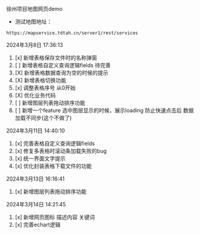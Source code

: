 徐州项目地图网页demo

- 测试地图地址：
```
https://mapservice.tdtah.cn/server1/rest/services
```


2024年3月8日 17:36:13
1. [x] 新增表格保存文件时的名称弹窗
2. [ ] 新增表格自定义查询逻辑fields  待完善
3. [X] 新增表格数据查询为空的时候的提示
4. [X] 新增表格切换功能
5. [x] 调整表格序号 从0开始
6. [X] 优化业务代码
7. [ ] 新增图层列表拖动排序功能
8. [ ] 新增一个feature   选中图层显示的时候，展示loading  防止快速点击后 数据加载不同步(这个不做了)
   

2024年3月11日 14:40:10
1. [x] 完善表格自定义查询逻辑fields 
2. [x] 修复多表格时滚动条加载失败的bug 
3. [x] 统一界面文字提示
4. [x] 优化封装表格下载文件的功能 

2024年3月13日 16:16:41
1. [x] 新增图层列表拖动排序功能

2024年3月14日 14:21:45
1. [x] 新增网页图标 描述内容 关键词
2. [x] 完善echart逻辑 